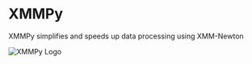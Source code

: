 # XMMPy
XMMPy simplifies and speeds up data processing using XMM-Newton

![XMMPy Logo](https://github.com/user-attachments/assets/eaa4f6d4-61f9-40ed-81e7-39eb7f2d7cc3)
